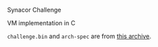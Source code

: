 Synacor Challenge

VM implementation in C

`challenge.bin` and `arch-spec` are from
[this archive](https://github.com/Aneurysm9/vm_challenge).
